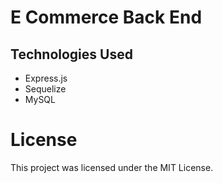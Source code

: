 # E Commerce Back End

## Technologies Used
- Express.js
- Sequelize
- MySQL

# License
This project was licensed under the MIT License.
